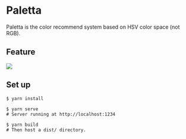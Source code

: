 Paletta
=======

Paletta is the color recommend system based on HSV color space (not RGB).

## Feature

![](https://gyazo.com/dd049cbd3c2c252a7fe9167fb565eadc.gif)

## Set up

```
$ yarn install

$ yarn serve
# Server running at http://localhost:1234

$ yarn build
# Then host a dist/ directory.
```